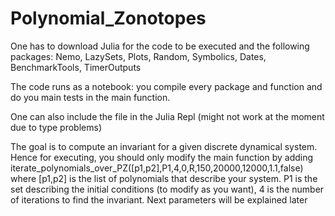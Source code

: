 # Polynomial_Zonotopes

One has to download Julia for the code to be executed and the following packages: Nemo, LazySets, Plots, Random, Symbolics, Dates, BenchmarkTools, TimerOutputs

The code runs as a notebook: you compile every package and function and do you main tests in the main function.

One can also include the file in the Julia Repl (might not work at the moment due to type problems)

The goal is to compute an invariant for a given discrete dynamical system. Hence for executing, you should only modify the main function by adding iterate_polynomials_over_PZ([p1,p2],P1,4,0,R,150,20000,12000,1.1,false) where [p1,p2] is the list of polynomials that describe your system.
P1 is the set describing the initial conditions (to modify as you want), 4 is the number of iterations to find the invariant. Next parameters will be explained later
